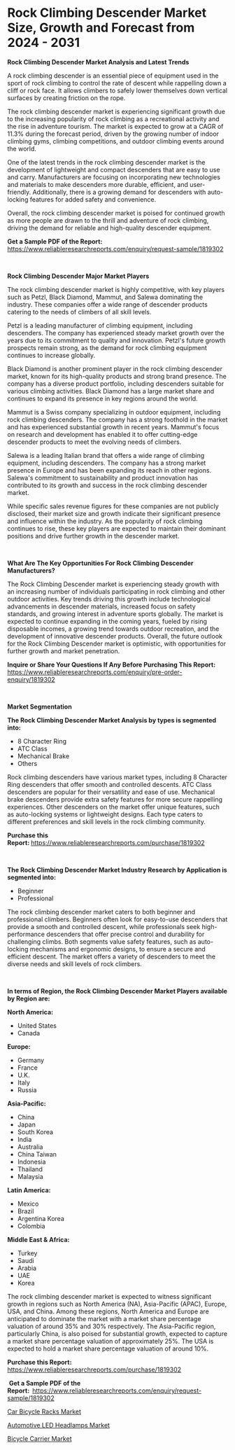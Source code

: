 <p><h1>Rock Climbing Descender Market Size, Growth and Forecast from 2024 - 2031</h1></p><p><strong>Rock Climbing Descender Market Analysis and Latest Trends</strong></p>
<p><p>A rock climbing descender is an essential piece of equipment used in the sport of rock climbing to control the rate of descent while rappelling down a cliff or rock face. It allows climbers to safely lower themselves down vertical surfaces by creating friction on the rope.</p><p>The rock climbing descender market is experiencing significant growth due to the increasing popularity of rock climbing as a recreational activity and the rise in adventure tourism. The market is expected to grow at a CAGR of 11.3% during the forecast period, driven by the growing number of indoor climbing gyms, climbing competitions, and outdoor climbing events around the world.</p><p>One of the latest trends in the rock climbing descender market is the development of lightweight and compact descenders that are easy to use and carry. Manufacturers are focusing on incorporating new technologies and materials to make descenders more durable, efficient, and user-friendly. Additionally, there is a growing demand for descenders with auto-locking features for added safety and convenience.</p><p>Overall, the rock climbing descender market is poised for continued growth as more people are drawn to the thrill and adventure of rock climbing, driving the demand for reliable and high-quality descender equipment.</p></p>
<p><strong>Get a Sample PDF of the Report:&nbsp;</strong> <a href="https://www.reliableresearchreports.com/enquiry/request-sample/1819302">https://www.reliableresearchreports.com/enquiry/request-sample/1819302</a></p>
<p>&nbsp;</p>
<p><strong>Rock Climbing Descender Major Market Players</strong></p>
<p><p>The rock climbing descender market is highly competitive, with key players such as Petzl, Black Diamond, Mammut, and Salewa dominating the industry. These companies offer a wide range of descender products catering to the needs of climbers of all skill levels.</p><p>Petzl is a leading manufacturer of climbing equipment, including descenders. The company has experienced steady market growth over the years due to its commitment to quality and innovation. Petzl's future growth prospects remain strong, as the demand for rock climbing equipment continues to increase globally.</p><p>Black Diamond is another prominent player in the rock climbing descender market, known for its high-quality products and strong brand presence. The company has a diverse product portfolio, including descenders suitable for various climbing activities. Black Diamond has a large market share and continues to expand its presence in key regions around the world.</p><p>Mammut is a Swiss company specializing in outdoor equipment, including rock climbing descenders. The company has a strong foothold in the market and has experienced substantial growth in recent years. Mammut's focus on research and development has enabled it to offer cutting-edge descender products to meet the evolving needs of climbers.</p><p>Salewa is a leading Italian brand that offers a wide range of climbing equipment, including descenders. The company has a strong market presence in Europe and has been expanding its reach in other regions. Salewa's commitment to sustainability and product innovation has contributed to its growth and success in the rock climbing descender market.</p><p>While specific sales revenue figures for these companies are not publicly disclosed, their market size and growth indicate their significant presence and influence within the industry. As the popularity of rock climbing continues to rise, these key players are expected to maintain their dominant positions and drive further growth in the descender market.</p></p>
<p>&nbsp;</p>
<p><strong>What Are The Key Opportunities For Rock Climbing Descender Manufacturers?</strong></p>
<p><p>The Rock Climbing Descender market is experiencing steady growth with an increasing number of individuals participating in rock climbing and other outdoor activities. Key trends driving this growth include technological advancements in descender materials, increased focus on safety standards, and growing interest in adventure sports globally. The market is expected to continue expanding in the coming years, fueled by rising disposable incomes, a growing trend towards outdoor recreation, and the development of innovative descender products. Overall, the future outlook for the Rock Climbing Descender market is optimistic, with opportunities for further growth and market penetration.</p></p>
<p><strong>Inquire or Share Your Questions If Any Before Purchasing This Report:</strong> <a href="https://www.reliableresearchreports.com/enquiry/pre-order-enquiry/1819302">https://www.reliableresearchreports.com/enquiry/pre-order-enquiry/1819302</a></p>
<p>&nbsp;</p>
<p><strong>Market Segmentation</strong></p>
<p><strong>The Rock Climbing Descender Market Analysis by types is segmented into:</strong></p>
<p><ul><li>8 Character Ring</li><li>ATC Class</li><li>Mechanical Brake</li><li>Others</li></ul></p>
<p><p>Rock climbing descenders have various market types, including 8 Character Ring descenders that offer smooth and controlled descents. ATC Class descenders are popular for their versatility and ease of use. Mechanical brake descenders provide extra safety features for more secure rappelling experiences. Other descenders on the market offer unique features, such as auto-locking systems or lightweight designs. Each type caters to different preferences and skill levels in the rock climbing community.</p></p>
<p><strong>Purchase this Report:&nbsp;</strong><a href="https://www.reliableresearchreports.com/purchase/1819302">https://www.reliableresearchreports.com/purchase/1819302</a></p>
<p>&nbsp;</p>
<p><strong>The Rock Climbing Descender Market Industry Research by Application is segmented into:</strong></p>
<p><ul><li>Beginner</li><li>Professional</li></ul></p>
<p><p>The rock climbing descender market caters to both beginner and professional climbers. Beginners often look for easy-to-use descenders that provide a smooth and controlled descent, while professionals seek high-performance descenders that offer precise control and durability for challenging climbs. Both segments value safety features, such as auto-locking mechanisms and ergonomic designs, to ensure a secure and efficient descent. The market offers a variety of descenders to meet the diverse needs and skill levels of rock climbers.</p></p>
<p>&nbsp;</p>
<p><strong>In terms of Region, the Rock Climbing Descender Market Players available by Region are:</strong></p>
<p>
    <p> <strong> North America: </strong>
        <ul>
            <li>United States</li>
            <li>Canada</li>
        </ul>
        </p> 
    <p> <strong> Europe: </strong>
        <ul>
            <li>Germany</li>
            <li>France</li>
            <li>U.K.</li>
            <li>Italy</li>
            <li>Russia</li>
        </ul>
        </p> 
    <p> <strong> Asia-Pacific: </strong>
        <ul>
            <li>China</li>
            <li>Japan</li>
            <li>South Korea</li>
            <li>India</li>
            <li>Australia</li>
            <li>China Taiwan</li>
            <li>Indonesia</li>
            <li>Thailand</li>
            <li>Malaysia</li>
        </ul>
        </p> 
    <p> <strong> Latin America: </strong>
        <ul>
            <li>Mexico</li>
            <li>Brazil</li>
            <li>Argentina Korea</li>
            <li>Colombia</li>
        </ul>
        </p> 
    <p> <strong> Middle East & Africa: </strong>
        <ul>
            <li>Turkey</li>
            <li>Saudi</li>
            <li>Arabia</li>
            <li>UAE</li>
            <li>Korea</li>
        </ul>
    </p>
    </p>
<p><p>The rock climbing descender market is expected to witness significant growth in regions such as North America (NA), Asia-Pacific (APAC), Europe, USA, and China. Among these regions, North America and Europe are anticipated to dominate the market with a market share percentage valuation of around 35% and 30% respectively. The Asia-Pacific region, particularly China, is also poised for substantial growth, expected to capture a market share percentage valuation of approximately 25%. The USA is expected to hold a market share percentage valuation of around 10%.</p></p>
<p><strong>Purchase this Report: </strong><a href="https://www.reliableresearchreports.com/purchase/1819302">https://www.reliableresearchreports.com/purchase/1819302</a></p>
<p>&nbsp;<strong>Get a Sample PDF of the Report:&nbsp;&nbsp;</strong><a href="https://www.reliableresearchreports.com/enquiry/request-sample/1819302">https://www.reliableresearchreports.com/enquiry/request-sample/1819302</a></p>
<p><strong></strong></p>
<p><p><a href="https://scarlet-rocket-c63.notion.site/Car-Bicycle-Racks-Market-Offer-Valuable-Insights-into-Market-Size-Market-Share-Market-Trends-and--2558404b1a554edeb2d7bbddb769b81a">Car Bicycle Racks Market</a></p><p><a href="https://zircon-bluebell-299.notion.site/Automotive-LED-Headlamps-Market-Research-Report-Provides-thorough-Industry-Overview-which-offers-an-f2fb030ec82f4e189b257b19005a6168">Automotive LED Headlamps Market</a></p><p><a href="https://fearless-okapi-6c8.notion.site/Bicycle-Carrier-Market-Size-Share-Trends-Analysis-Report-By-Material-By-Type-By-End-user-By-Re-82e43e7aa2ff4014ac0e8d404ff8212b">Bicycle Carrier Market</a></p></p>
